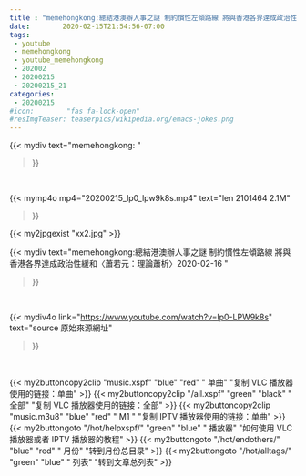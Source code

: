 ```yaml
---
title : "memehongkong:總結港澳辦人事之謎 制約慣性左傾路線 將與香港各界達成政治性緩和〈蕭若元：理論蕭析〉2020-02-16 "
date:        2020-02-15T21:54:56-07:00
tags:
 - youtube
 - memehongkong
 - youtube_memehongkong
 - 202002
 - 20200215
 - 20200215_21
categories:
 - 20200215
#icon:        "fas fa-lock-open"
#resImgTeaser: teaserpics/wikipedia.org/emacs-jokes.png
---
```


{{< mydiv text="memehongkong: "
>}}
<br>


{{< mymp4o mp4="20200215_lp0_lpw9k8s.mp4"
text="len 2101464    2.1M"
>}}

{{< my2jpgexist "xx2.jpg" >}}<br>



{{< mydiv text="memehongkong:總結港澳辦人事之謎 制約慣性左傾路線 將與香港各界達成政治性緩和〈蕭若元：理論蕭析〉2020-02-16 "
>}}
<br>

{{< mydiv4o link="https://www.youtube.com/watch?v=lp0-LPW9k8s"
text="source 原始來源網址"
>}}


<br>



{{< my2buttoncopy2clip "music.xspf"        "blue"   "red"    " 单曲"  "复制 VLC 播放器使用的链接：单曲" >}} {{< my2buttoncopy2clip "/all.xspf"         "green"  "black"  " 全部"  "复制 VLC 播放器使用的链接：全部" >}} {{< my2buttoncopy2clip "music.m3u8"        "blue"   "red"    " M1 "    "复制 IPTV 播放器使用的链接：单曲" >}} {{< my2buttongoto      "/hot/helpxspf/"    "green"  "blue"   " 播放器" "如何使用 VLC 播放器或者 IPTV 播放器的教程" >}} {{< my2buttongoto      "/hot/endothers/"   "blue"   "red"    " 月份"   "转到月份总目录" >}} {{< my2buttongoto      "/hot/alltags/"     "green"  "blue"   " 列表"   "转到文章总列表" >}} 
